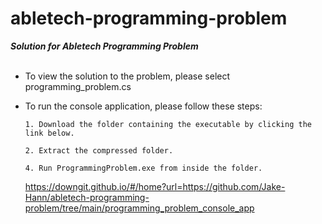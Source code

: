 # abletech-programming-problem
***Solution for Abletech Programming Problem***
<br/>
<br/>

* To view the solution to the problem, please select programming_problem.cs

* To run the console application, please follow these steps: 
       
      1. Download the folder containing the executable by clicking the link below.

      2. Extract the compressed folder.

      4. Run ProgrammingProblem.exe from inside the folder. 

     https://downgit.github.io/#/home?url=https://github.com/Jake-Hann/abletech-programming-problem/tree/main/programming_problem_console_app



